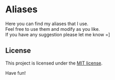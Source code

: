 # Aliases

Here you can find my aliases that I use.  
Feel free to use them and modify as you like.  
If you have any suggestion please let me know =]

## License

This project is licensed under the [MIT license](https://opensource.org/licenses/MIT).


Have fun!
